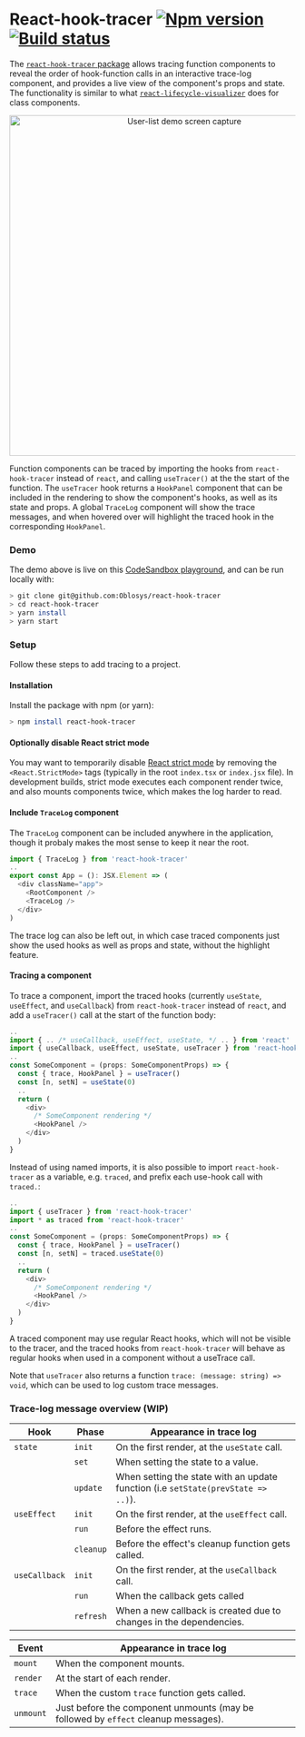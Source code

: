 # React-hook-tracer [![Npm version](https://img.shields.io/npm/v/react-hook-tracer.svg?style=flat)](https://www.npmjs.com/package/react-hook-tracer) [![Build status](https://img.shields.io/github/workflow/status/Oblosys/react-hook-tracer/Build%20and%20run%20tests/main)](https://github.com/Oblosys/react-hook-tracer/actions/workflows/build-test.yml?query=branch/main)

The [`react-hook-tracer` package](https://www.npmjs.com/package/react-hook-tracer) allows tracing function components to reveal the order of hook-function calls in an interactive trace-log component, and provides a live view of the component's props and state. The functionality is similar to what [`react-lifecycle-visualizer`](https://github.com/Oblosys/react-lifecycle-visualizer#readme) does for class components.

<p align="center">
  <a href="https://codesandbox.io/s/github/Oblosys/react-hook-tracer/tree/main/apps/react-hook-tracer-demo?file=/src/Demo.tsx">
    <img
      alt="User-list demo screen capture"
      src="https://raw.githubusercontent.com/Oblosys/react-hook-tracer/main/images/user-list-demo.gif"
      width="600"
    />
  </a>
</p>

Function components can be traced by importing the hooks from `react-hook-tracer` instead of `react`, and calling `useTracer()` at the the start of the function. The `useTracer` hook returns a `HookPanel` component that can be included in the rendering to show the component's hooks, as well as its state and props. A global `TraceLog` component will show the trace messages, and when hovered over will highlight the traced hook in the corresponding `HookPanel`.

### Demo

The demo above is live on this [CodeSandbox playground](https://codesandbox.io/s/github/Oblosys/react-hook-tracer/tree/main/apps/react-hook-tracer-demo?file=/src/Demo.tsx), and can be run locally with:

```sh
> git clone git@github.com:Oblosys/react-hook-tracer
> cd react-hook-tracer
> yarn install
> yarn start
```

### Setup

Follow these steps to add tracing to a project.

#### Installation

Install the package with npm (or yarn):

```sh
> npm install react-hook-tracer
```

#### Optionally disable React strict mode

You may want to temporarily disable [React strict mode](https://reactjs.org/docs/strict-mode.html) by removing the `<React.StrictMode>` tags (typically in the root `index.tsx` or `index.jsx` file). In development builds, strict mode executes each component render twice, and also mounts components twice, which makes the log harder to read.

#### Include `TraceLog` component

The `TraceLog` component can be included anywhere in the application, though it probaly makes the most sense to keep it near the root.

```typescript
import { TraceLog } from 'react-hook-tracer'
..
export const App = (): JSX.Element => (
  <div className="app">
    <RootComponent />
    <TraceLog />
  </div>
)
```

The trace log can also be left out, in which case traced components just show the used hooks as well as props and state, without the highlight feature.

#### Tracing a component

To trace a component, import the traced hooks (currently `useState`, `useEffect`, and `useCallback`) from `react-hook-tracer` instead of `react`, and add a `useTracer()` call at the start of the function body:

```typescript
..
import { .. /* useCallback, useEffect, useState, */ .. } from 'react'
import { useCallback, useEffect, useState, useTracer } from 'react-hook-tracer'
..
const SomeComponent = (props: SomeComponentProps) => {
  const { trace, HookPanel } = useTracer()
  const [n, setN] = useState(0)
  ..
  return (
    <div>
      /* SomeComponent rendering */
      <HookPanel />
    </div>
  )
}
```

Instead of using named imports, it is also possible to import `react-hook-tracer` as a variable, e.g. `traced`, and prefix each use-hook call with `traced.`:

```typescript
..
import { useTracer } from 'react-hook-tracer'
import * as traced from 'react-hook-tracer'
..
const SomeComponent = (props: SomeComponentProps) => {
  const { trace, HookPanel } = useTracer()
  const [n, setN] = traced.useState(0)
  ..
  return (
    <div>
      /* SomeComponent rendering */
      <HookPanel />
    </div>
  )
}
```

A traced component may use regular React hooks, which will not be visible to the tracer, and the traced hooks from `react-hook-tracer` will behave as regular hooks when used in a component without a useTrace call.

Note that `useTracer` also returns a function `trace: (message: string) => void`, which can be used to log custom trace messages.

### Trace-log message overview (WIP)

| Hook          | Phase     | Appearance in trace log
|---------------|-----------|------------------------
| `state`       | `init`    | On the first render, at the `useState` call.
|               | `set`     | When setting the state to a value.
|               | `update`  | When setting the state with an update function (i.e `setState(prevState => ..)`).
| `useEffect`   | `init`    | On the first render, at the `useEffect` call.
|               | `run`     | Before the effect runs.
|               | `cleanup` | Before the effect's cleanup function gets called.
| `useCallback` | `init`    | On the first render, at the `useCallback` call.
|               | `run`     | When the callback gets called
|               | `refresh` | When a new callback is created due to changes in the dependencies.

| Event     | Appearance in trace log
|-----------|------------------------
| `mount`   | When the component mounts.
| `render`  | At the start of each render.
| `trace`   | When the custom `trace` function gets called.
| `unmount` | Just before the component unmounts (may be followed by `effect` cleanup messages).
